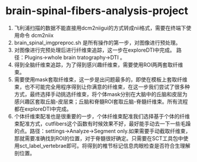 ﻿# brain-spinal-fibers-analysis-project
 1. 飞利浦扫描的数据不能直接用dcm2niigui的方式转成nii格式，需要在终端下使用命令 dcm2niix 
 2. brain_spinal_imgpreproc.sh 是所有操作的第一步，对图像进行预处理。
 3. 对图像进行完预处理后进行纤维束追踪，这一步在exploreDTI中完成。 路径：Plugins->whole brain tratography->DTI 。
 4. 得到全脑纤维束追踪，为了得到感兴趣纤维束，需要使用ROI两两套取纤维束。
 5. 需要使用mask套取纤维束，这一步是出问题最多的，即使在模板上套取纤维束，也不可能完全用程序得到让你满意的纤维束，在这一步我们尝试了很多种方式，最终选择手动挑选纤维束，将个体mask分别在大脑中的丘脑和皮层为感兴趣区套取丘脑-皮层束；丘脑和脊髓ROI套取丘脑-脊髓纤维束。所有流程都在exploreDTI中完成。
 6. 个体纤维束配准也是很重要的一步，个体纤维束配准我们选择基于个体的纤维束配准方式，cutfibers这个函数有时候效果不好，最好能手动去一下一些毛躁的点。路径：settings->Analyze->Segment only.如果需要手动截取纤维束，那就需要准确找到ROI的位置，对于脊髓很好确定。只需要在SCT工具包中使用sct_label_vertebrae即可。将得到的椎节标记信息肉眼检查是否符合生理解剖位置。
